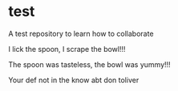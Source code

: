 # test
A test repository to learn how to collaborate

I lick the spoon, I scrape the bowl!!!

The spoon was tasteless, the bowl was yummy!!!

Your def not in the know abt don toliver